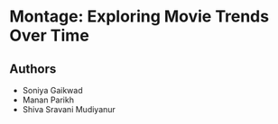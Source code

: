 # Montage: Exploring Movie Trends Over Time

## Authors

- Soniya Gaikwad
- Manan Parikh
- Shiva Sravani Mudiyanur